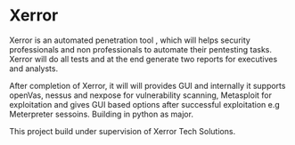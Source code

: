 # Xerror


Xerror is an automated penetration tool , which will helps security professionals and non professionals to automate their pentesting tasks. Xerror will do all tests and at the end generate two reports for executives and analysts.

After completion of Xerror, it will will provides GUI and internally it supports openVas, nessus and nexpose for vulnerability scanning, Metasploit for exploitation and gives GUI based options after successful exploitation e.g Meterpreter sessoins.
Building in python as major. 


This project build under supervision of Xerror Tech Solutions.



